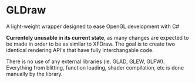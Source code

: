 # GLDraw
A light-weight wrapper designed to ease OpenGL development with C# 

**Currentely unusable in its current state**, as many changes are expected to be made in order to be as similar to XFDraw. The goal is to create two identical rendering API's that have fully interchangable code.

There is no use of any external libraries (ie. GLAD, GLEW, GLFW). Everything from blitting, function loading, shader compilation, etc is done manually by the library.

